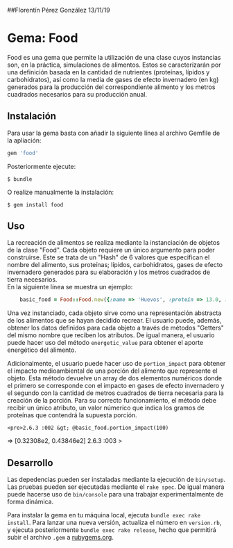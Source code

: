 ##Florentín Pérez González 13/11/19
# Gema: Food

Food es una gema que permite la utilización de una clase cuyos instancias son, en la práctica, simulaciones de alimentos. Estos se caracterizarán por una definición basada en la cantidad de nutrientes (proteínas, lípidos y carbohidratos), así como la media de gases de efecto invernadero (en kg) generados para la producción del correspondiente alimento y los metros cuadrados necesarios para su producción anual. 

## Instalación

Para usar la gema basta con añadir la siguiente línea al archivo Gemfile de la apliación:

```ruby
gem 'food'
```

Posteriormente ejecute:

    $ bundle

O realize manualmente la instalación:

    $ gem install food

## Uso

La recreación de alimentos se realiza mediante la instanciación de objetos de la clase "Food". Cada objeto requiere un único argumento para poder construirse. Este se trata de un "Hash" de 6 valores que especifican el nombre del alimento, sus proteínas; lípidos, carbohidratos, gases de efecto invernadero generados para su elaboración y los metros cuadrados de tierra necesarios.   
En la siguiente línea se muestra un ejemplo:

```ruby
    basic_food = Food::Food.new({:name => 'Huevos', :protein => 13.0, :carbohydrates => 1.1, :lipids => 11.0, :gas => 4.2, :land_use => 5.7})
```
Una vez instanciado, cada objeto sirve como una representación abstracta de los alimentos que se hayan decidido recrear. El usuario puede, además, obtener los datos definidos para cada objeto a través de métodos "Getters" del mismo nombre que reciben los atributos. De igual manera, el usuario puede hacer uso del método `energetic_value` para obtener el aporte energético del alimento.

Adicionalmente, el usuario puede hacer uso de `portion_impact` para obtener el impacto medioambiental de una porción del alimento que represente el objeto. Esta método devuelve un array de dos elementos numéricos donde el primero se corresponde con el impacto en gases de efecto invernadero y el segundo con la cantidad de metros cuadrados de tierra necesaria para la creación de la porción. Para su correcto funcionamiento, el método debe recibir un único atributo, un valor númerico que indica los gramos de proteínas que contendrá la supuesta porción.

    <pre>2.6.3 :002 &gt; @basic_food.portion_impact(100)
 =&gt; [0.32308e2, 0.43846e2] 
2.6.3 :003 &gt; </pre>


## Desarrollo

Las depedencias pueden ser instaladas mediante la ejecución de `bin/setup`. Las pruebas pueden ser ejecutadas mediante el `rake spec`. De igual manera puede hacerse uso de `bin/console` para una trabajar experimentalmente de forma dinámica.

Para instalar la gema en tu máquina local, ejecuta `bundle exec rake install`. Para lanzar una nueva versión, actualiza el número en `version.rb`, y ejecuta posteriormente `bundle exec rake release`, hecho que permitirá subir el archivo `.gem` a [rubygems.org](https://rubygems.org).

